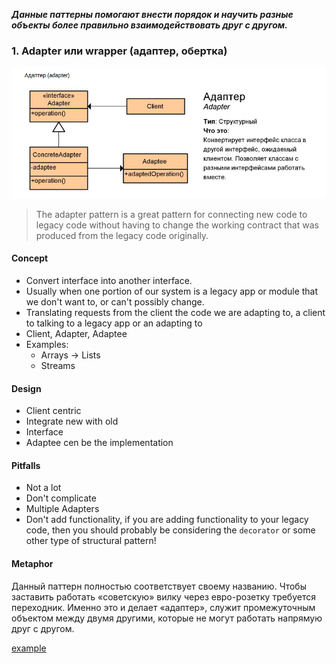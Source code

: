 
***Данные паттерны помогают внести порядок и научить разные объекты более правильно взаимодействовать друг с другом.***

### 1. Adapter или wrapper (адаптер, обертка)

![alt text](images/adapter.png)

> The adapter pattern is a great pattern for connecting new code to legacy code without 
> having to change the working contract that was produced from the legacy code originally.

#### Concept
 - Convert interface into another interface.
 - Usually when one portion of our system is a legacy app or module that we don't want to, or can't possibly change.
 - Translating requests from the client the code we are adapting to, a client to talking to a legacy app or an adapting to 
 - Client, Adapter, Adaptee
 - Examples:
 	 - Arrays -> Lists
 	 - Streams
 	 
#### Design
 - Client centric
 - Integrate new with old
 - Interface
 - Adaptee cen be the implementation
 
#### Pitfalls 
 - Not a lot
 - Don't complicate
 - Multiple Adapters
 - Don't add functionality, if you are adding functionality to your legacy code, 
   then you should probably be considering the `decorator` or some other type of structural pattern!
 
#### Metaphor 
Данный паттерн полностью соответствует своему названию. Чтобы заставить работать «советскую» вилку через евро-розетку требуется переходник. 
Именно это и делает «адаптер», служит промежуточным объектом между двумя другими, которые не могут работать напрямую друг с другом.
 
[example](_1_adapter/)  